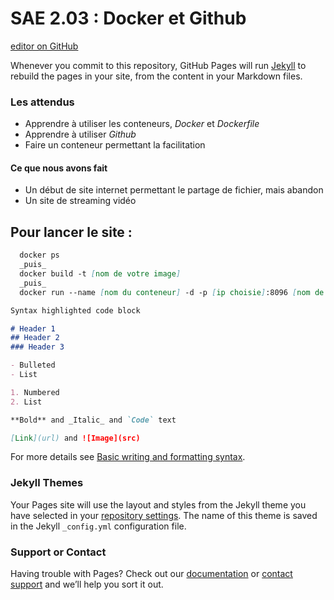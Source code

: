 # SAE 2.03 : Docker et Github

[editor on GitHub](https://github.com/RomainHauet/docker-sae203/edit/gh-pages/index.md) 

Whenever you commit to this repository, GitHub Pages will run [Jekyll](https://jekyllrb.com/) to rebuild the pages in your site, from the content in your Markdown files.

### Les attendus

- Apprendre à utiliser les conteneurs, _Docker_ et _Dockerfile_
- Apprendre à utiliser _Github_ 
- Faire un conteneur permettant la facilitation

#### Ce que nous avons fait

- Un début de site internet permettant le partage de fichier, mais abandon
- Un site de streaming vidéo

## Pour lancer le site :
```markdown
  docker ps
  _puis_
  docker build -t [nom de votre image]
  _puis_
  docker run --name [nom du conteneur] -d -p [ip choisie]:8096 [nom de votre image]
```


```markdown
Syntax highlighted code block

# Header 1
## Header 2
### Header 3

- Bulleted
- List

1. Numbered
2. List

**Bold** and _Italic_ and `Code` text

[Link](url) and ![Image](src)
```

For more details see [Basic writing and formatting syntax](https://docs.github.com/en/github/writing-on-github/getting-started-with-writing-and-formatting-on-github/basic-writing-and-formatting-syntax).

### Jekyll Themes

Your Pages site will use the layout and styles from the Jekyll theme you have selected in your [repository settings](https://github.com/RomainHauet/docker-sae203/settings/pages). The name of this theme is saved in the Jekyll `_config.yml` configuration file.

### Support or Contact

Having trouble with Pages? Check out our [documentation](https://docs.github.com/categories/github-pages-basics/) or [contact support](https://support.github.com/contact) and we’ll help you sort it out.
